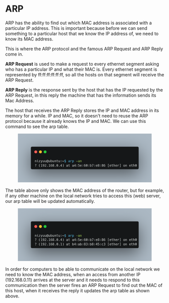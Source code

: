 # ARP

ARP has the ability to find out which MAC address is associated with a particular IP address. This is important because before we can send something to a particular host that we know the IP address of, we need to know its MAC address.

This is where the ARP protocol and the famous ARP Request and ARP Reply come in.

**ARP Request** is used to make a request to every ethernet segment asking who has a particular IP and what their MAC is. Every ethernet segment is represented by ff:ff:ff:ff:ff:ff, so all the hosts on that segment will receive the ARP Request.

**ARP Reply** is the response sent by the host that has the IP requested by the ARP Request, in this reply the machine that has the information sends its Mac Address.

The host that receives the ARP Reply stores the IP and MAC address in its memory for a while. IP and MAC, so it doesn't need to reuse the ARP protocol because it already knows the IP and MAC. We can use this command to see the arp table.

<figure><img src="../../.gitbook/assets/arp-1.png" alt=""><figcaption></figcaption></figure>

The table above only shows the MAC address of the router, but for example, if any other machine on the local network tries to access this (web) server, our arp table will be updated automatically.

<figure><img src="../../.gitbook/assets/arp-2.png" alt=""><figcaption></figcaption></figure>

In order for computers to be able to communicate on the local network we need to know the MAC address, when an access from another IP (192.168.0.11) arrives at the server and it needs to respond to this communication then the server fires an ARP Request to find out the MAC of this host, when it receives the reply it updates the arp table as shown above.
